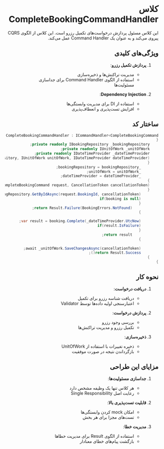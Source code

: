  <div dir="rtl">

# کلاس CompleteBookingCommandHandler

این کلاس مسئول پردازش درخواست‌های تکمیل رزرو است. این کلاس از الگوی CQRS پیروی می‌کند و به عنوان یک Command Handler عمل می‌کند.

## ویژگی‌های کلیدی

1. **پردازش تکمیل رزرو**:
   - مدیریت تراکنش‌ها و ذخیره‌سازی
   - استفاده از الگوی Command Handler برای جداسازی مسئولیت‌ها

2. **Dependency Injection**:
   - استفاده از DI برای مدیریت وابستگی‌ها
   - افزایش تست‌پذیری و انعطاف‌پذیری

## ساختار کد

```csharp
internal sealed class CompleteBookingCommandHandler : ICommandHandler<CompleteBookingCommand>
{
    private readonly IBookingRepository _bookingRepository;
    private readonly IUnitOfWork _unitOfWork;
    private readonly IDateTimeProvider _dateTimeProvider;
    public CompleteBookingCommandHandler(IBookingRepository bookingRepository, IUnitOfWork unitOfWork, IDateTimeProvider dateTimeProvider)
    {
        _bookingRepository = bookingRepository;
        _unitOfWork = unitOfWork;
        _dateTimeProvider = dateTimeProvider;
    }
    public async Task<Result> Handle(CompleteBookingCommand request, CancellationToken cancellationToken)
    {
        var booking = await _bookingRepository.GetByIdAsync(request.BookingId, cancellationToken);
        if(booking is null)
        {
            return Result.Failure(BookingErrors.NotFound);
        }

        var result = booking.Complete(_dateTimeProvider.UtcNow);
        if(result.IsFailure)
        {
            return result;
        }
        
        await _unitOfWork.SaveChangesAsync(cancellationToken);
        return Result.Success();
    }
}
```

## نحوه کار

1. **دریافت درخواست**:
   - دریافت شناسه رزرو برای تکمیل
   - اعتبارسنجی اولیه داده‌ها توسط Validator

2. **پردازش درخواست**:
   - بررسی وجود رزرو
   - تکمیل رزرو و مدیریت تراکنش‌ها

3. **ذخیره‌سازی**:
   - ذخیره تغییرات با استفاده از UnitOfWork
   - بازگرداندن نتیجه در صورت موفقیت

## مزایای این طراحی

1. **جداسازی مسئولیت‌ها**:
   - هر کلاس تنها یک وظیفه مشخص دارد
   - رعایت اصل Single Responsibility

2. **قابلیت تست‌پذیری بالا**:
   - امکان mock کردن وابستگی‌ها
   - تست‌های مجزا برای هر بخش

3. **مدیریت خطا**:
   - استفاده از الگوی Result برای مدیریت خطاها
   - بازگشت پیام‌های خطای معنادار

</div>